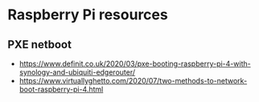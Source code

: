 # Raspberry Pi resources

## PXE netboot
- https://www.definit.co.uk/2020/03/pxe-booting-raspberry-pi-4-with-synology-and-ubiquiti-edgerouter/
- https://www.virtuallyghetto.com/2020/07/two-methods-to-network-boot-raspberry-pi-4.html
